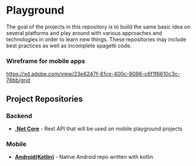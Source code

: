 # Playground

The goal of the projects in this repository is to build the same basic idea on several platforms and play around with various approaches and technologies in order to learn new things. These repositories may include best practices as well as incomplete spagetti code. 

### Wireframe for mobile apps

https://xd.adobe.com/view/23e8247f-81ce-400c-8086-c6f1f6610c3c-76bb/grid

## Project Repositories
### Backend

* **[.Net Core](https://github.com/agahfurkan/backend-playground)** - Rest API that will be used on mobile playground projects

### Mobile

* **[Android(Kotlin)](https://github.com/agahfurkan/android-kotlin-playground)** - Native Android repo written with kotlin
